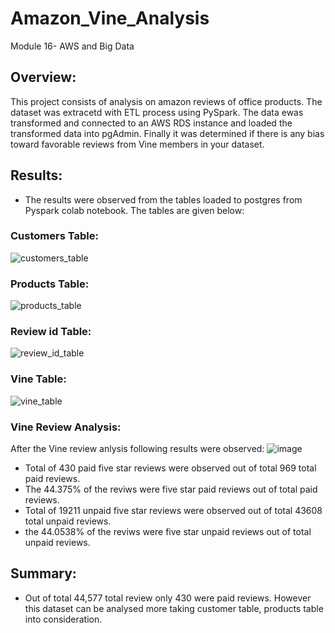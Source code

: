 # Amazon_Vine_Analysis
Module 16- AWS and Big Data
## Overview:
This project consists of analysis on amazon reviews of office products. The dataset was extracetd with ETL process using PySpark. The data ewas transformed and connected to an AWS RDS instance and loaded the transformed data into pgAdmin. Finally it was determined if there is any bias toward favorable reviews from Vine members in your dataset.

## Results:
- The results were observed from the tables loaded to postgres from Pyspark colab notebook. The tables are given below:
### Customers Table:
![customers_table](https://user-images.githubusercontent.com/92752935/155853224-7c8db43a-c630-457d-baaa-f493ec1dc3c2.png)

### Products Table:
![products_table](https://user-images.githubusercontent.com/92752935/155853245-0df5f4cb-b3ad-4030-b01d-8a441c7bcadf.png)

### Review id Table:
![review_id_table](https://user-images.githubusercontent.com/92752935/155853271-6a3c2695-517f-4b99-96bc-6132bb0da7f1.png)

### Vine Table:
![vine_table](https://user-images.githubusercontent.com/92752935/155853311-a2178a44-1692-4c31-be1a-b62be9906043.png)

### Vine Review Analysis:
After the Vine review anlysis following results were observed:
![image](https://user-images.githubusercontent.com/92752935/155853506-2b35cc4f-c581-481f-9803-1a6a4c660f16.png)

- Total of 430 paid five star reviews were observed out of total 969 total paid reviews.
- The 44.375% of the reviws were five star paid reviews out of total paid reviews.
- Total of 19211 unpaid five star reviews were observed out of total 43608 total unpaid reviews.
- the 44.0538% of the reviws were five star unpaid reviews out of total unpaid reviews.

## Summary:
- Out of total 44,577 total review only 430 were paid reviews. However this dataset can be analysed more taking customer table, products table into consideration.


